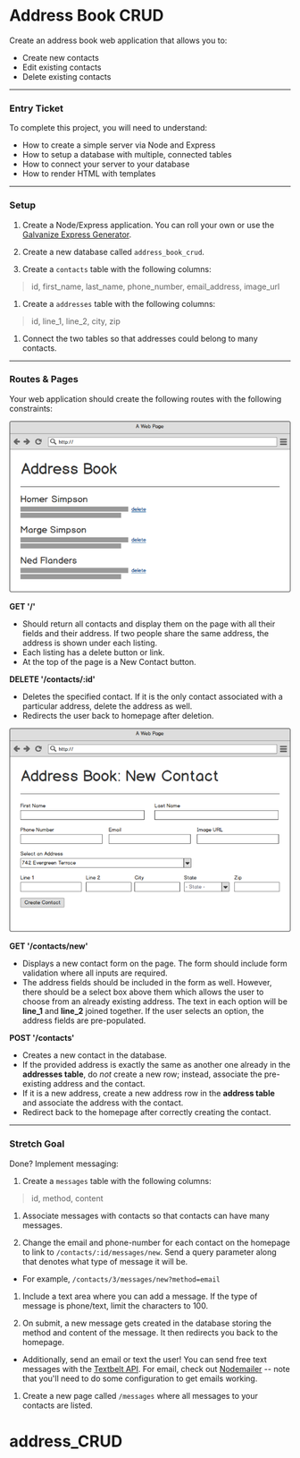 # Address Book CRUD

Create an address book web application that allows you to:

* Create new contacts
* Edit existing contacts
* Delete existing contacts


---

### Entry Ticket

To complete this project, you will need to understand:

* How to create a simple server via Node and Express
* How to setup a database with multiple, connected tables
* How to connect your server to your database
* How to render HTML with templates


---

### Setup

1. Create a Node/Express application. You can roll your own or use the [Galvanize Express Generator](https://github.com/gSchool/generator-galvanize-express).

1. Create a new database called `address_book_crud`.

1. Create a `contacts` table with the following columns:
  > id, first_name, last_name, phone_number, email_address, image_url

1. Create a `addresses` table with the following columns:
  > id, line_1, line_2, city, zip

1. Connect the two tables so that addresses could belong to many contacts.


---

### Routes & Pages

Your web application should create the following routes with the following constraints:

![Homepage Mockup](./mockups/homepage.png)

__GET '/'__
* Should return all contacts and display them on the page with all their fields and their address. If two people share the same address, the address is shown under each listing.
* Each listing has a delete button or link.
* At the top of the page is a New Contact button.

__DELETE '/contacts/:id'__
* Deletes the specified contact. If it is the only contact associated with a particular address, delete the address as well.
* Redirects the user back to homepage after deletion.

![New Page Mockup](./mockups/new.png)

__GET '/contacts/new'__
* Displays a new contact form on the page. The form should include form validation where all inputs are required.
* The address fields should be included in the form as well. However, there should be a select box above them which allows the user to choose from an already existing address. The text in each option will be __line_1__ and __line_2__ joined together. If the user selects an option, the address fields are pre-populated.

__POST '/contacts'__
* Creates a new contact in the database.
* If the provided address is exactly the same as another one already in the __addresses table__, do _not_ create a new row; instead, associate the pre-existing address and the contact.
* If it is a new address, create a new address row in the __address table__ and associate the address with the contact.
* Redirect back to the homepage after correctly creating the contact.


---

### Stretch Goal

Done? Implement messaging:

1. Create a `messages` table with the following columns:
  > id, method, content

1. Associate messages with contacts so that contacts can have many messages.

1. Change the email and phone-number for each contact on the homepage to link to `/contacts/:id/messages/new`. Send a query parameter along that denotes what type of message it will be.
  * For example, `/contacts/3/messages/new?method=email`

1. Include a text area where you can add a message. If the type of message is phone/text, limit the characters to 100.

1. On submit, a new message gets created in the database storing the method and content of the message. It then redirects you back to the homepage.
  * Additionally, send an email or text the user! You can send free text messages with the [Textbelt API](http://textbelt.com/). For email, check out [Nodemailer](https://github.com/nodemailer/nodemailer) -- note that you'll need to do some configuration to get emails working.

1. Create a new page called `/messages` where all messages to your contacts are listed.
# address_CRUD
